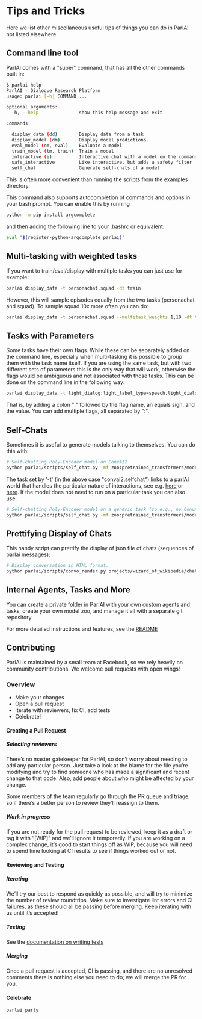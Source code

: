 Tips and Tricks
===============

Here we list other miscellaneous useful tips of things you can do in
ParlAI not listed elsewhere.

Command line tool
-----------------

ParlAI comes with a "super" command, that has all the other commands
built in:

```bash
$ parlai help
ParlAI - Dialogue Research Platform
usage: parlai [-h] COMMAND ...

optional arguments:
  -h, --help               show this help message and exit

Commands:

  display_data (dd)        Display data from a task
  display_model (dm)       Display model predictions.
  eval_model (em, eval)    Evaluate a model
  train_model (tm, train)  Train a model
  interactive (i)          Interactive chat with a model on the command line
  safe_interactive         Like interactive, but adds a safety filter
  self_chat                Generate self-chats of a model
```

This is often more convenient than running the scripts from the examples
directory.

This command also supports autocompletion of commands and options in
your bash prompt. You can enable this by running

```bash
python -m pip install argcomplete
```

and then adding the following line to your .bashrc or equivalent:

```bash
eval "$(register-python-argcomplete parlai)"
```

Multi-tasking with weighted tasks
---------------------------------

If you want to train/eval/display with multiple tasks you can just use
for example:

```bash
parlai display_data -t personachat,squad -dt train
```

However, this will sample episodes equally from the two tasks
(personachat and squad). To sample squad 10x more often you can do:

```bash
parlai display_data -t personachat,squad --multitask_weights 1,10 -dt train
```

Tasks with Parameters
---------------------

Some tasks have their own flags. While these can be separately added on
the command line, especially when multi-tasking it is possible to group
them with the task name itself. If you are using the same task, but with
two different sets of parameters this is the only way that will work,
otherwise the flags would be ambiguous and not associated with those
tasks. This can be done on the command line in the following way:

```bash
parlai display_data -t light_dialog:light_label_type=speech,light_dialog:light_label_type=emote -dt train
```

That is, by adding a colon ":" followed by the flag name, an equals
sign, and the value. You can add multiple flags, all separated by ":".

Self-Chats
----------

Sometimes it is useful to generate models talking to themselves. You can
do this with:

```bash
# Self-chatting Poly-Encoder model on ConvAI2
python parlai/scripts/self_chat.py -mf zoo:pretrained_transformers/model_poly/model -t convai2:selfchat --inference topk -ne 10 --display-examples True -dt valid
```

The task set by '-t' (in the above case "convai2:selfchat") links to a
parlAI world that handles the particular nature of interactions, see
e.g.
[here](https://github.com/facebookresearch/ParlAI/blob/master/parlai/tasks/convai2/worlds.py#L98)
or
[here](https://github.com/facebookresearch/ParlAI/blob/master/parlai/tasks/wizard_of_wikipedia/worlds.py#L106).
If the model does not need to run on a particular task you can also use:

```bash
# Self-chatting Poly-Encoder model on a generic task (so e.g., no ConvAI2 personas are input)
python parlai/scripts/self_chat.py -mf zoo:pretrained_transformers/model_poly/model -t self_chat --inference topk -ne 10 --display-examples True -dt valid
```

Prettifying Display of Chats
----------------------------

This handy script can prettify the display of json file of chats
(sequences of parlai messages):

```bash
# Display conversation in HTML format.
python parlai/scripts/convo_render.py projects/wizard_of_wikipedia/chat_example1.jsonl -o /tmp/chat.html 
```

Internal Agents, Tasks and More
-------------------------------

You can create a private folder in ParlAI with your own custom agents
and tasks, create your own model zoo, and manage it all with a separate
git repository.

For more detailed instructions and features, see the
[README](http://github.com/facebookresearch/ParlAI/blob/master/example_parlai_internal)

Contributing
------------

ParlAI is maintained by a small team at Facebook, so we rely heavily on community contributions. We welcome pull requests with open wings!

### Overview
- Make your changes
- Open a pull request
- Iterate with reviewers, fix CI, add tests
- Celebrate!

#### Creating a Pull Request

##### Selecting reviewers
There’s no master gatekeeper for ParlAI, so don’t worry about needing to add any particular person. Just take a look at the blame for the file you’re modifying and try to find someone who has made a significant and recent change to that code. Also, add people about who might be affected by your change.

Some members of the team regularly go through the PR queue and triage, so if there’s a better person to review they’ll reassign to them.

##### Work in progress
If you are not ready for the pull request to be reviewed, keep it as a draft or tag it with “[WIP]” and we’ll ignore it temporarily. If you are working on a complex change, it’s good to start things off as WIP, because you will need to spend time looking at CI results to see if things worked out or not.

#### Reviewing and Testing

##### Iterating
We’ll try our best to respond as quickly as possible, and will try to minimize the number of review roundtrips. Make sure to investigate lint errors and CI failures, as these should all be passing before merging. Keep iterating with us until it’s accepted!

##### Testing
See the [documentation on writing tests](http://parl.ai/docs/tutorial_tests.html)

##### Merging
Once a pull request is accepted, CI is passing, and there are no unresolved comments there is nothing else you need to do; we will merge the PR for you. 

#### Celebrate
```bash
parlai party
```
